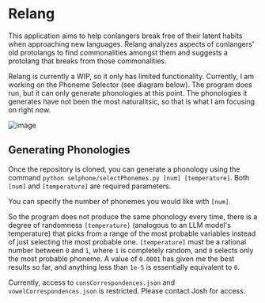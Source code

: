 # Relang

This application aims to help conlangers break free of their latent habits when approaching new languages. Relang analyzes aspects of conlangers' old protolangs to find commonalities amongst them and suggests a protolang that breaks from those commonalities.

Relang is currently a WIP, so it only has limited functionality. Currently, I am working on the Phoneme Selector (see diagram below). The program does run, but it can only generate phonologies at this point. The phonologies it generates have not been the most naturalitsic, so that is what I am focusing on right now.

![image](https://github.com/user-attachments/assets/822eaf28-fde2-4437-8702-2a650878cf8e)

## Generating Phonologies

Once the repository is cloned, you can generate a phonology using the command `python selphone/selectPhonemes.py [num] [temperature]`. Both `[num]` and `[temperature]` are required parameters. 

You can specify the number of phonemes you would like with `[num]`. 

So the program does not produce the same phonology every time, there is a degree of randomness `[temperature]` (analogous to an LLM model's temperature) that picks from a range of the most probable variables instead of just selecting the most probable one. `[temperature]` must be a rational number between `0` and `1`, where `1` is completely random, and `0` selects only the most probable phoneme. A value of `0.0001` has given me the best results so far, and anything less than `1e-5` is essentially equivalent to `0`. 

Currently, access to `consCorrespondences.json` and `vowelCorrespondences.json` is restricted. Please contact Josh for access.
